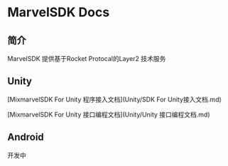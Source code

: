 # MarvelSDK Docs

## 简介

MarvelSDK 提供基于Rocket Protocal的Layer2 技术服务


## Unity

[MixmarvelSDK For Unity 程序接入文档](Unity/SDK For Unity接入文档.md)

[MixmarvelSDK For Unity 接口编程文档](Unity/Unity 接口编程文档.md)

## Android

开发中
